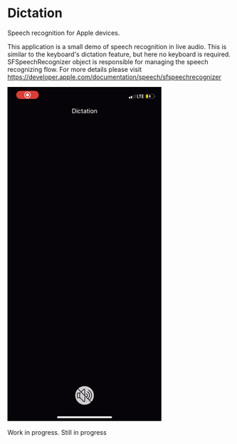 # Dictation
Speech recognition for Apple devices.

This application is a small demo of speech recognition in live audio. This is similar to the keyboard's dictation feature, but here no keyboard is required. SFSpeechRecognizer object is responsible for managing the speech recognizing flow. For more details please visit https://developer.apple.com/documentation/speech/sfspeechrecognizer

 ![alt-text](https://github.com/vijayeshcs/Dictation/blob/main/dictation_example.gif)
 
 Work in progress. Still in progress
